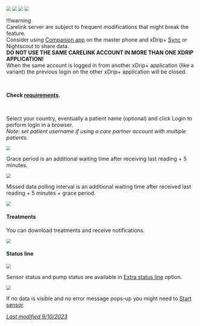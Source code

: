 <img src="../../images/hamburger_menu.png" style="zoom:75%;" />  
<img src="../../images/M-S.png" style="zoom:75%;" />  
<img src="../../images/M-S-HDS.png" style="zoom:75%;" />  
<img src="../images/M-S-HDSlistM.png" style="zoom:76%;" />

</br>

!!!warning  
    Carelink server are subject to frequent modifications that might break the feature.  
    Consider using [Companion app](../companion) on the master phone and xDrip+ [Sync](../xdripfollower) or Nightscout to share data.  
    **DO NOT USE THE SAME CARELINK ACCOUNT IN MORE THAN ONE XDRIP APPLICATION!**  
    When the same account is logged in from another xDrip+ application (like a variant) the previous login on the other xDrip+ application will be closed.

</br>

**Check [requirements](https://github.com/benceszasz/xDripCareLinkFollower#requirements).**

</br>

Select your country, eventually a patient name (optional) and click Login to perform login in a browser.  
*Note: set patient username if using a care partner account with multiple patients.*

<img src="../images/M-S-HDS-CF1.png" style="zoom:71%;" />

Grace period is an additional waiting time after receiving last reading + 5 minutes.

<img src="../images/M-S-HDS-CF2.png" style="zoom:75%;" />

Missed data polling interval is an additional waiting time after received last reading + 5 minutes + grace period.

<img src="../images/M-S-HDS-CF3.png" style="zoom:75%;" />

</br>

#### Treatments

You can download treatments and receive notifications.

<img src="../images/M-S-HDS-CF4.png" style="zoom:75%;" />

</br>

#### Status line

<img src="../images/M-S-HDS-CF6.png" style="zoom:75%;" />

Sensor status and pump status are available in [Extra status line](../../use/lesscommon/#extra-status-line) option.

<img src="../images/M-S-HDS-CF5.png" style="zoom:75%;" />

</br>

If no data is visible and no error message pops-up you might need to [Start sensor](../../use/startsensor/#followers-and-companion-apps).

[*Last modified 9/10/2023*](https://github.com/NightscoutFoundation/xDrip/releases/tag/2023.10.08)

